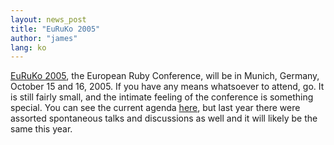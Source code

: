 ```yaml
---
layout: news_post
title: "EuRuKo 2005"
author: "james"
lang: ko
---
```


[EuRuKo 2005][1], the European Ruby Conference, will be in Munich,
Germany, October 15 and 16, 2005. If you have any means whatsoever to
attend, go. It is still fairly small, and the intimate feeling of the
conference is something special. You can see the current agenda
[here][2], but last year there were assorted spontaneous talks and
discussions as well and it will likely be the same this year.



[1]: http://www.approximity.com/cgi-bin/europeRuby/tiki.cgi?c=v&amp;p=Euruko05
[2]: http://www.approximity.com/cgi-bin/europeRuby/tiki.cgi?c=v&amp;p=Euruko05AgendaDetail
